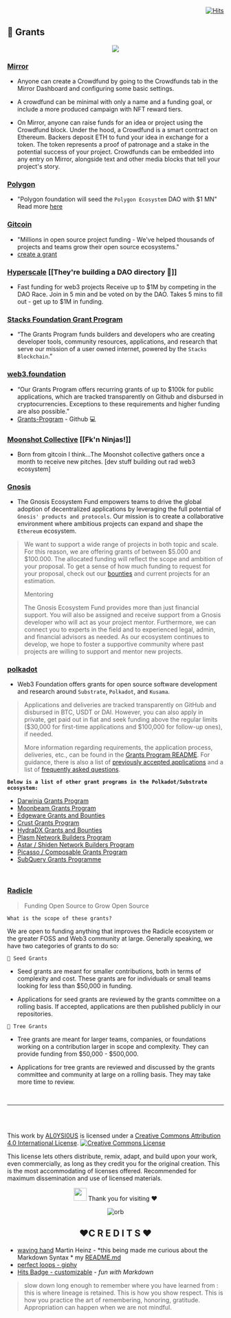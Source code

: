 <div align="right">
  
[![Hits](https://hits.seeyoufarm.com/api/count/incr/badge.svg?url=https%3A%2F%2Fgithub.com%2FUnderground-Railroad%2FmagnificentMammals%2Fblob%2Fmain%2FbrainDump%2Fweb3%2Fgrants.md&count_bg=%23FF00F5&title_bg=%23FF00F5&icon=macys.svg&icon_color=%23E7E7E7&title=hits&edge_flat=false)](https://hits.seeyoufarm.com)
  
 </div>
 
<h2 align="left">📌 Grants</h2>
<div align="center">

  ![](https://images.mirror-media.xyz/nft/qOrztC6wOYFQdFh3v5q1n.png)

</div>

### [**Mirror**](https://mirror.xyz/dashboard/guide/crowdfunds)

- Anyone can create a Crowdfund by going to the Crowdfunds tab in the Mirror Dashboard and configuring some basic settings.

- A crowdfund can be minimal with only a name and a funding goal, or include a more produced campaign with NFT reward tiers.

- On Mirror, anyone can raise funds for an idea or project using the Crowdfund block. Under the hood, a Crowdfund is a smart contract on Ethereum. Backers deposit ETH to fund your idea in exchange for a token. The token represents a proof of patronage and a stake in the potential success of your project. Crowdfunds can be embedded into any entry on Mirror, alongside text and other media blocks that tell your project's story.
 
### [**Polygon**](https://forum.polygon.technology/c/grants/11)

- "Polygon foundation will seed the `Polygon Ecosystem` DAO with $1 MN"
  Read more [here](https://forum.polygon.technology/t/polygon-foundation-will-seed-the-polygon-ecosystem-dao-with-1-mn/328)

### [**Gitcoin**](https://gitcoin.co/grants)
- "Millions in open source project funding - We've helped thousands of projects and teams grow their open source ecosystems." 
- [create a grant](https://gitcoin.co/grants/new)

### [**Hyperscale**](https://www.hyperscalefund.com/) [[They're building a DAO directory 👀]]

- Fast funding for web3 projects
  Receive up to $1M by competing in the DAO Race. Join in 5 min and be voted on by the DAO. Takes 5 mins to fill out - get up to $1M in funding.

### [**Stacks Foundation Grant Program**](https://stacks.org/grants)

- “The Grants Program funds builders and developers who are creating developer tools, community resources, applications, and research that serve our mission of a user owned internet, powered by the `Stacks Blockchain`.”

### [**web3.foundation**](https://web3.foundation/grants/)

- “Our Grants Program offers recurring grants of up to $100k for public applications, which are tracked transparently on Github and disbursed in cryptocurrencies. Exceptions to these requirements and higher funding are also possible.”
- [Grants-Program](https://github.com/w3f/Grants-Program) - Github 💻

### [**Moonshot Collective**](https://moonshotcollective.space/) [[Fk'n Ninjas!]]

- Born from gitcoin I think…The Moonshot collective gathers once a month to receive new pitches. [dev stuff building out rad web3 ecosystem]

### [**Gnosis**](https://github.com/gnosis/GECO)
- The Gnosis Ecosystem Fund empowers teams to drive the global adoption of decentralized applications by leveraging the full potential of `Gnosis' products and protocols`. Our mission is to create a collaborative environment where ambitious projects can expand and shape the `Ethereum` ecosystem.
> We want to support a wide range of projects in both topic and scale. For this reason, we are offering grants of between $5.000 and $100.000. The allocated funding will reflect the scope and ambition of your proposal. To get a sense of how much funding to request for your proposal, check out our [bounties](https://gitcoin.co/profile/GnosisEcosystemFund) and current projects for an estimation.
>
> Mentoring
> 
> The Gnosis Ecosystem Fund provides more than just financial support. You will also be assigned and receive support from a Gnosis developer who will act as your project mentor. Furthermore, we can connect you to experts in the field and to experienced legal, admin, and financial advisors as needed. As our ecosystem continues to develop, we hope to foster a supportive community where past projects are willing to support and mentor new projects.

### [**polkadot**](https://wiki.polkadot.network/docs/grants)
- Web3 Foundation offers grants for open source software development and research around `Substrate`, `Polkadot`, and `Kusama`.

> Applications and deliveries are tracked transparently on GitHub and disbursed in BTC, USDT or DAI. However, you can also apply in private, get paid out in fiat and seek funding above the regular limits ($30,000 for first-time applications and $100,000 for follow-up ones), if needed.
> 
> More information regarding requirements, the application process, deliveries, etc., can be found in the [Grants Program README](https://github.com/w3f/Open-Grants-Program). For guidance, there is also a list of [previously accepted applications](https://github.com/w3f/Grants-Program/blob/master/docs/accepted_grant_applications.md) and a list of [frequently asked questions](https://github.com/w3f/Grants-Program/blob/master/docs/faq.md).<br>

__`Below is a list of other grant programs in the Polkadot/Substrate ecosystem:`__
- [Darwinia Grants Program](https://docs.darwinia.network/docs/en/dev-bounty#grant-program)
- [Moonbeam Grants Program](https://moonbeam.network/community/grants/)
- [Edgeware Grants and Bounties](https://github.com/edgeware-builders/construction-projects)
- [Crust Grants Program](https://github.com/crustio/Crust-Grants-Program)
- [HydraDX Grants and Bounties](https://docs.hydradx.io/new_deal)
- [Plasm Network Builders Program](https://github.com/PlasmNetwork/Builders-Program)
- [Astar / Shiden Network Builders Program](https://github.com/PlasmNetwork/Builders-Program)
- [Picasso / Composable Grants Program](https://grants.composable.finance/)
- [SubQuery Grants Programme](https://subquery.network/grants)

<br>

### [Radicle](https://radicle.mirror.xyz/7RDTvdxABVndpZge9VT09Ku5JXD8lCCCpLRRZaVrtJU)
> Funding Open Source to Grow Open Source 

`What is the scope of these grants?`<br>

We are open to funding anything that improves the Radicle ecosystem or the greater FOSS and Web3 community at large. Generally speaking, we have two categories of grants to do so:

`🌱 Seed Grants`<br>
+ Seed grants are meant for smaller contributions, both in terms of complexity and cost. These grants are for individuals or small teams looking for less than $50,000 in funding.

+ Applications for seed grants are reviewed by the grants committee on a rolling basis. If accepted, applications are then published publicly in our repositories.

`🌲 Tree Grants`<br>
+ Tree grants are meant for larger teams, companies, or foundations working on a contribution larger in scope and complexity. They can provide funding from $50,000 - $500,000.

+ Applications for tree grants are reviewed and discussed by the grants committee and community at large on a rolling basis. They may take more time to review.

<br>

---

<br>
<br>

This work by <a xmlns:cc="http://creativecommons.org/ns#" href="https://github.com/AL0YSI0US/" property="cc:attributionName" rel="cc:attributionURL">AL0YSI0US</a> is licensed under a <a rel="license" href="http://creativecommons.org/licenses/by/4.0/">Creative Commons Attribution 4.0 International License</a>. <a rel="license" href="http://creativecommons.org/licenses/by/4.0/"><img alt="Creative Commons License" style="border-width:0" src="https://i.creativecommons.org/l/by/4.0/88x31.png" /></a><br />

This license lets others distribute, remix, adapt, and build upon your work, even commercially, as long as they credit you for the original creation. This is the most accommodating of licenses offered. Recommended for maximum dissemination and use of licensed materials.

<div align="center">

 <img src="https://raw.githubusercontent.com/MartinHeinz/MartinHeinz/master/wave.gif" width="30px"> Thank you for visiting ❤️

![orb](https://media.giphy.com/media/2dnGHOAQt1tIziib5X/giphy.gif)

</div>

<h2 align="center"> ❤️C R E D I T S ❤️ </h2>

- [waving hand](https://github.com//MartinHeinz/MartinHeinz) Martin Heinz - *this being made me curious about the Markdown Syntax * my [README.md](https://github.com/AL0YSI0US/AL0YSI0US/blob/main/README.md)
- [perfect loops - giphy](https://giphy.com/gifs/perfect-loops-2dnGHOAQt1tIziib5X)
- [Hits Badge - customizable](https://hits.seeyoufarm.com/) - *fun with Markdown*

> slow down long enough to remember where you have learned from : this is where lineage is retained. This is how you show respect. This is how you practice the art of remembering, honoring, gratitude. Appropriation can happen when we are not mindful.

<!---<<pre><code>  

// humxn table
||||||

// Tools table 
|||||||

---!>

